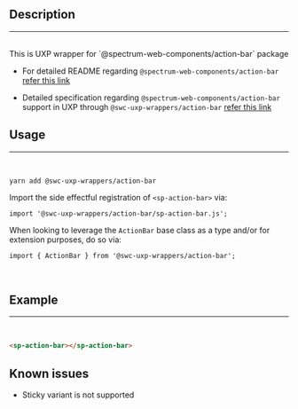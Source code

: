 ## Description

---

<br />
This is UXP wrapper for `@spectrum-web-components/action-bar` package 
<br />

-   For detailed README regarding `@spectrum-web-components/action-bar` [refer this link](https://www.npmjs.com/package/@spectrum-web-components/action-bar/v/0.37.0)

-   Detailed specification regarding `@spectrum-web-components/action-bar` support in UXP through `@swc-uxp-wrappers/action-bar` [refer this link](https://developer.adobe.com/photoshop/uxp/2022/uxp-api/reference-spectrum/swc/)

## Usage

---

<br />

```
yarn add @swc-uxp-wrappers/action-bar
```

Import the side effectful registration of `<sp-action-bar>` via:

```
import '@swc-uxp-wrappers/action-bar/sp-action-bar.js';
```

When looking to leverage the `ActionBar` base class as a type and/or for extension purposes, do so via:

```
import { ActionBar } from '@swc-uxp-wrappers/action-bar';
```

<br />

## Example

---

<br />

```html
<sp-action-bar></sp-action-bar>
```

## Known issues

-   Sticky variant is not supported
